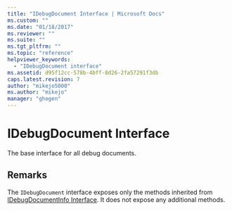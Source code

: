 ```yaml
---
title: "IDebugDocument Interface | Microsoft Docs"
ms.custom: ""
ms.date: "01/18/2017"
ms.reviewer: ""
ms.suite: ""
ms.tgt_pltfrm: ""
ms.topic: "reference"
helpviewer_keywords: 
  - "IDebugDocument interface"
ms.assetid: d95f12cc-578b-4bff-8d26-2fa57291f3db
caps.latest.revision: 7
author: "mikejo5000"
ms.author: "mikejo"
manager: "ghogen"
---
```

# IDebugDocument Interface
The base interface for all debug documents.  
  
## Remarks  
 The `IDebugDocument` interface exposes only the methods inherited from [IDebugDocumentInfo Interface](../../winscript/reference/idebugdocumentinfo-interface.md). It does not expose any additional methods.
